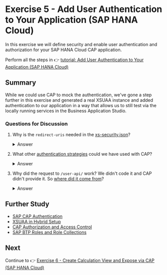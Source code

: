 # Exercise 5 - Add User Authentication to Your Application (SAP HANA Cloud)

In this exercise we will define security and enable user authentication and authorization for your SAP HANA Cloud CAP application.

Perform all the steps in 👉 [tutorial: Add User Authentication to Your Application (SAP HANA Cloud)](https://developers.sap.com/tutorials/hana-cloud-cap-add-authentication.html)

## Summary

While we could use CAP to mock the authentication, we've gone a step further in this exercise and generated a real XSUAA instance and added authentication to our application in a way that allows us to still test via the locally running services in the Business Application Studio.

### Questions for Discussion

1. Why is the `redirect-uris` needed in the [xs-security.json](https://www.npmjs.com/package/@sap/approuter#xs-appjson-configuration-file)?<details><summary>Answer</summary>
   The `redirect-uris` are needed in the `xs-security.json` to specify the URIs to which the authentication service can redirect the user after a successful login. This ensures that the user is redirected to a valid and trusted location within the application.
   The `xs-app.json` configuration file is used to define the routes and authentication settings for the SAP Application Router. It includes properties such as `authenticationMethod`, `routes`, and `redirect-uris` to control how requests are handled and authenticated. This configuration ensures secure access to the application and proper routing of requests.</details>

1. What other [authentication strategies](https://cap.cloud.sap/docs/node.js/authentication#strategies) could we have used with CAP?<details><summary>Answer</summary>
   Other authentication strategies that could be used with CAP include:
   - Dummy Authentication: Used for local development and testing without real authentication.
   - Mocked Authentication: Simulates authentication for testing purposes.
   - Basic Authentication: Uses a username and password for authentication.
   - JWT (JSON Web Token): Uses tokens for stateless authentication.
   - XSUAA (SAP Authorization and Trust Management Service): Provides OAuth2-based authentication and authorization.
   - IAS (Identity Authentication Service): SAP's cloud-based identity service.
   - Custom Authentication: Implementing custom logic to handle authentication based on specific requirements.
   Each of these strategies offers different mechanisms for verifying user identities and can be chosen based on the specific requirements and security policies of the application.</details>

1. Why did the request to `/user-api/` work?  We didn't code it and CAP didn't provide it. So [where did it come from](https://blogs.sap.com/2021/02/20/sap-tech-bytes-approuter-user-api-service/)?<details><summary>Answer</summary>
   The request to `/user-api/` worked because it is provided by the SAP Application Router. The Application Router includes a built-in service called `user-api` that exposes user information and authentication details. This service is automatically available when using the Application Router, allowing applications to access user-related data without needing to implement this functionality themselves.</details>

## Further Study

- [SAP CAP Authentication](https://cap.cloud.sap/docs/node.js/authentication)
- [XSUAA in Hybrid Setup](https://cap.cloud.sap/docs/node.js/authentication#xsuaa-setup)
- [CAP Authorization and Access Control](https://cap.cloud.sap/docs/guides/authorization)
- [SAP BTP Roles and Role Collections](https://help.sap.com/docs/BTP/65de2977205c403bbc107264b8eccf4b/14a877c6e2f14832999df500ffa6e05e.html)

## Next

Continue to 👉 [Exercise 6 - Create Calculation View and Expose via CAP (SAP HANA Cloud)](../ex6/README.md)
